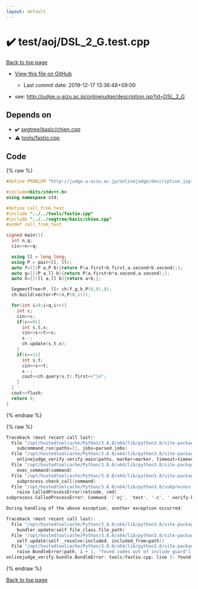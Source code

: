 ```yaml
---
layout: default
---
```


<!-- mathjax config similar to math.stackexchange -->
<script type="text/javascript" async
  src="https://cdnjs.cloudflare.com/ajax/libs/mathjax/2.7.5/MathJax.js?config=TeX-MML-AM_CHTML">
</script>
<script type="text/x-mathjax-config">
  MathJax.Hub.Config({
    TeX: { equationNumbers: { autoNumber: "AMS" }},
    tex2jax: {
      inlineMath: [ ['$','$'] ],
      processEscapes: true
    },
    "HTML-CSS": { matchFontHeight: false },
    displayAlign: "left",
    displayIndent: "2em"
  });
</script>

<script type="text/javascript" src="https://cdnjs.cloudflare.com/ajax/libs/jquery/3.4.1/jquery.min.js"></script>
<script src="https://cdn.jsdelivr.net/npm/jquery-balloon-js@1.1.2/jquery.balloon.min.js" integrity="sha256-ZEYs9VrgAeNuPvs15E39OsyOJaIkXEEt10fzxJ20+2I=" crossorigin="anonymous"></script>
<script type="text/javascript" src="../../../assets/js/copy-button.js"></script>
<link rel="stylesheet" href="../../../assets/css/copy-button.css" />


# :heavy_check_mark: test/aoj/DSL_2_G.test.cpp

<a href="../../../index.html">Back to top page</a>

* <a href="{{ site.github.repository_url }}/blob/master/test/aoj/DSL_2_G.test.cpp">View this file on GitHub</a>
    - Last commit date: 2019-12-17 13:36:48+09:00


* see: <a href="http://judge.u-aizu.ac.jp/onlinejudge/description.jsp?id=DSL_2_G">http://judge.u-aizu.ac.jp/onlinejudge/description.jsp?id=DSL_2_G</a>


## Depends on

* :heavy_check_mark: <a href="../../../library/segtree/basic/chien.cpp.html">segtree/basic/chien.cpp</a>
* :warning: <a href="../../../library/tools/fastio.cpp.html">tools/fastio.cpp</a>


## Code

<a id="unbundled"></a>
{% raw %}
```cpp
#define PROBLEM "http://judge.u-aizu.ac.jp/onlinejudge/description.jsp?id=DSL_2_G"

#include<bits/stdc++.h>
using namespace std;

#define call_from_test
#include "../../tools/fastio.cpp"
#include "../../segtree/basic/chien.cpp"
#undef call_from_test

signed main(){
  int n,q;
  cin>>n>>q;

  using ll = long long;
  using P = pair<ll, ll>;
  auto f=[](P a,P b){return P(a.first+b.first,a.second+b.second);};
  auto g=[](P a,ll b){return P(a.first+b*a.second,a.second);};
  auto h=[](ll a,ll b){return a+b;};

  SegmentTree<P, ll> ch(f,g,h,P(0,0),0);
  ch.build(vector<P>(n,P(0,1)));

  for(int i=0;i<q;i++){
    int c;
    cin>>c;
    if(c==0){
      int s,t,x;
      cin>>s>>t>>x;
      s--;
      ch.update(s,t,x);
    }
    if(c==1){
      int s,t;
      cin>>s>>t;
      s--;
      cout<<ch.query(s,t).first<<"\n";
    }
  }
  cout<<flush;
  return 0;
}

```
{% endraw %}

<a id="bundled"></a>
{% raw %}
```cpp
Traceback (most recent call last):
  File "/opt/hostedtoolcache/Python/3.8.0/x64/lib/python3.8/site-packages/onlinejudge_verify/main.py", line 169, in main
    subcommand_run(paths=[], jobs=parsed.jobs)
  File "/opt/hostedtoolcache/Python/3.8.0/x64/lib/python3.8/site-packages/onlinejudge_verify/main.py", line 66, in subcommand_run
    onlinejudge_verify.verify.main(paths, marker=marker, timeout=timeout, jobs=jobs)
  File "/opt/hostedtoolcache/Python/3.8.0/x64/lib/python3.8/site-packages/onlinejudge_verify/verify.py", line 88, in main
    exec_command(command)
  File "/opt/hostedtoolcache/Python/3.8.0/x64/lib/python3.8/site-packages/onlinejudge_verify/verify.py", line 26, in exec_command
    subprocess.check_call(command)
  File "/opt/hostedtoolcache/Python/3.8.0/x64/lib/python3.8/subprocess.py", line 364, in check_call
    raise CalledProcessError(retcode, cmd)
subprocess.CalledProcessError: Command '['oj', 'test', '-c', '.verify-helper/cache/73173ca12efecaabc50e0858435d10fb/a.out', '-d', '.verify-helper/cache/73173ca12efecaabc50e0858435d10fb/test', '--tle', '60', '--judge-command', '.verify-helper/cache/73173ca12efecaabc50e0858435d10fb/checker.out', '-j', '2']' returned non-zero exit status 1.

During handling of the above exception, another exception occurred:

Traceback (most recent call last):
  File "/opt/hostedtoolcache/Python/3.8.0/x64/lib/python3.8/site-packages/onlinejudge_verify/docs.py", line 328, in write_contents
    bundler.update(self.file_class.file_path)
  File "/opt/hostedtoolcache/Python/3.8.0/x64/lib/python3.8/site-packages/onlinejudge_verify/bundle.py", line 154, in update
    self.update(self._resolve(included, included_from=path))
  File "/opt/hostedtoolcache/Python/3.8.0/x64/lib/python3.8/site-packages/onlinejudge_verify/bundle.py", line 123, in update
    raise BundleError(path, i + 1, "found codes out of include guard")
onlinejudge_verify.bundle.BundleError: tools/fastio.cpp: line 5: found codes out of include guard

```
{% endraw %}

<a href="../../../index.html">Back to top page</a>

